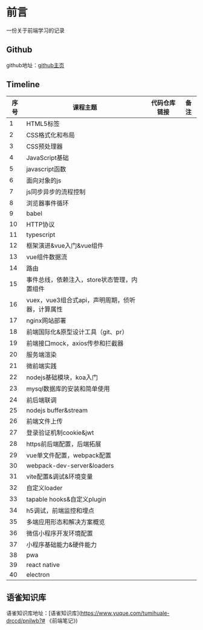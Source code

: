 # 前言
一份关于前端学习的记录


## Github

github地址：[github主页](https://github.com/devShaolongXu)

## Timeline


| 序号 | 课程主题                                        | 代码仓库链接 | 备注 |
| ---- | ----------------------------------------------- | ------------ | ---- |
| 1    | HTML5标签                                       |              |      |
| 2    | CSS格式化和布局                                 |              |      |
| 3    | CSS预处理器                                     |              |      |
| 4    | JavaScript基础                                  |              |      |
| 5    | javascript函数                                  |              |      |
| 6    | 面向对象的js                                    |              |      |
| 7    | js同步异步的流程控制                            |              |      |
| 8    | 浏览器事件循环                                  |              |      |
| 9    | babel                                           |              |      |
| 10   | HTTP协议                                        |              |      |
| 11   | typescript                                      |              |      |
| 12   | 框架演进&vue入门&vue组件                        |              |      |
| 13   | vue组件数据流                                   |              |      |
| 14   | 路由                                            |              |      |
| 15   | 事件总线，依赖注入，store状态管理，内置组件     |              |      |
| 16   | vuex，vue3组合式api，声明周期，侦听器，计算属性 |              |      |
| 17   | nginx网站部署                                   |              |      |
| 18   | 前端国际化&原型设计工具（git、pr）              |              |      |
| 19   | 前端接口mock，axios传参和拦截器                 |              |      |
| 20   | 服务端渲染                                      |              |      |
| 21   | 微前端实践                                      |              |      |
| 22   | nodejs基础模块，koa入门                         |              |      |
| 23   | mysql数据库的安装和简单使用                     |              |      |
| 24   | 前后端联调                                      |              |      |
| 25   | nodejs buffer&stream                            |              |      |
| 26   | 前端文件上传                                    |              |      |
| 27   | 登录验证机制cookie&jwt                          |              |      |
| 28   | https前后端配置，后端拓展                       |              |      |
| 29   | vue单文件配置，webpack配置                      |              |      |
| 30   | webpack-dev-server&loaders                      |              |      |
| 31   | vite配置&调试&环境变量                          |              |      |
| 32   | 自定义loader                                    |              |      |
| 33   | tapable hooks&自定义plugin                      |              |      |
| 34   | h5调试，前端监控和埋点                          |              |      |
| 35   | 多端应用形态和解决方案概览                      |              |      |
| 36   | 微信小程序开发环境配置                          |              |      |
| 37   | 小程序基础能力&硬件能力                         |              |      |
| 38   | pwa                                             |              |      |
| 39   | react native                                    |              |      |
| 40   | electron                                        |              |      |

## 语雀知识库

语雀知识库地址：[语雀知识库](https://www.yuque.com/tumihuale-drccd/pnilwb?# 《前端笔记》)